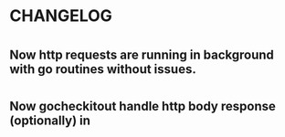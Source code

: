 # CHANGELOG 

#

## Now http requests are running in background with go routines without issues. 

#

## Now gocheckitout handle http body response (optionally) in 